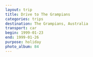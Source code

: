 ```yaml
---
layout: trip
title: Drive to The Grampians
categories: trips
destination: The Grampians, Australia
transport: car
begin: 1999-01-23
end: 1999-01-26
purpose: holiday
photo_album: 84
---
```

